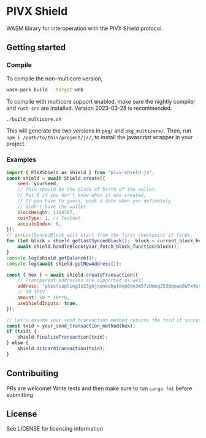 # PIVX Shield
WASM library for interoperation with the PIVX Shield protocol.

## Getting started
### Compile
To compile the non-multicore version,
```bash
wasm-pack build --target web
```
To compile with multicore support enabled, make sure the nightly compiler and `rust-src` are installed. Version 2023-03-28 is recommended.
```bash
./build_multicore.sh
```
This will generate the two versions in `pkg/` and `pkg_multicore/`. Then, run `npm i /path/to/this/project/js/`, to install the javascript wrapper in your project.

### Examples

```js
import { PIVXShield as Shield } from "pivx-shield-js";
const shield = await Shield.create({
	seed: yourSeed,
	// This should be the block of birth of the wallet.
	// Put 0 if you don't know when it was created,
	// If you have to guess, pick a date when you definetely
	// didn't have the wallet
	blockHeight: 1164767,
	coinType: 1, // Testnet
	accoutnIndex: 0,
});
// getLastSyncedBlock will start from the first checkpoint it finds. 
for (let block = shield.getLastSyncedBlock();  block < current_block_height; block++)  {
	await shield.handleBlock(your_fetch_block_function(block));
}
console.log(shield.getBalance());
console.log(await shield.getNewAddress());

const { hex } = await shield.createTransaction({
	// Transparent addresses are supported as well
	address: "ptestsapling1s23gkjxqnedkptdvp8qn3m57z0meq2530qxwe8w7x9sdz05xg5yu8wh7534memvjwqntw8mzr3w",
	// 50 tPIV
	amount: 50 * 10**8,
	useShieldInputs: true,
});

// Let's assume your send transaction method returns the txid if successful or null if not
const txid = your_send_transaction_method(hex);
if (txid) {
	shield.finalizeTransaction(txid);
} else {
	shield.discardTransaction(txid);
}

```

## Contribuiting

PRs are welcome!
Write tests and then make sure to run `cargo fmt` before submitting

## License

See LICENSE for licensing information
